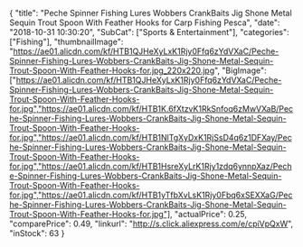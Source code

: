 {
	"title": "Peche Spinner Fishing Lures Wobbers CrankBaits Jig Shone Metal Sequin Trout Spoon With Feather Hooks for Carp Fishing Pesca",
	"date": "2018-10-31 10:30:20",
	"SubCat": ["Sports & Entertainment"],
	"categories": ["Fishing"],
	"thumbnailImage": "https://ae01.alicdn.com/kf/HTB1QJHeXyLxK1Rjy0Ffq6zYdVXaC/Peche-Spinner-Fishing-Lures-Wobbers-CrankBaits-Jig-Shone-Metal-Sequin-Trout-Spoon-With-Feather-Hooks-for.jpg_220x220.jpg",
	"BigImage": ["https://ae01.alicdn.com/kf/HTB1QJHeXyLxK1Rjy0Ffq6zYdVXaC/Peche-Spinner-Fishing-Lures-Wobbers-CrankBaits-Jig-Shone-Metal-Sequin-Trout-Spoon-With-Feather-Hooks-for.jpg","https://ae01.alicdn.com/kf/HTB1K.6fXtzvK1RkSnfoq6zMwVXaB/Peche-Spinner-Fishing-Lures-Wobbers-CrankBaits-Jig-Shone-Metal-Sequin-Trout-Spoon-With-Feather-Hooks-for.jpg","https://ae01.alicdn.com/kf/HTB1NlTgXyDxK1RjSsD4q6z1DFXay/Peche-Spinner-Fishing-Lures-Wobbers-CrankBaits-Jig-Shone-Metal-Sequin-Trout-Spoon-With-Feather-Hooks-for.jpg","https://ae01.alicdn.com/kf/HTB1HsreXyLrK1Rjy1zdq6ynnpXaz/Peche-Spinner-Fishing-Lures-Wobbers-CrankBaits-Jig-Shone-Metal-Sequin-Trout-Spoon-With-Feather-Hooks-for.jpg","https://ae01.alicdn.com/kf/HTB1yTfbXvLsK1Rjy0Fbq6xSEXXaG/Peche-Spinner-Fishing-Lures-Wobbers-CrankBaits-Jig-Shone-Metal-Sequin-Trout-Spoon-With-Feather-Hooks-for.jpg"],
	"actualPrice": 0.25,
	"comparePrice": 0.49,
	"linkurl": "http://s.click.aliexpress.com/e/cpiVpQxW",
	"inStock": 63
}
